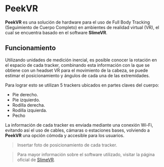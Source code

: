 # PeekVR

**PeekVR** es una solución de hardware para el uso de Full Body Tracking (Seguimiento de Cuerpo Completo) en ambientes de realidad virtual (VR), el cual se encuentra basado en el software **SlimeVR**.

## Funcionamiento

Utilizando unidades de medición inercial, es posible conocer la rotación en el espacio de cada tracker, combinando esta información con la que se obtiene con un headset VR para el movimiento de la cabeza, se puede estimar el posicionamiento y ángulos de cada una de las extremidades.

Para lograr esto se utilizan 5 trackers ubicados en partes claves del cuerpo:

 - Pie derecho.
 - Pie izquierdo.
 - Rodilla derecha.
 - Rodilla izquierda.
 - Pecho

La información de cada tracker es enviada mediante una conexión Wi-Fi, evitando así el uso de cables, cámaras o estaciones bases, volviendo a **PeekVR** una opción cómoda y accesible para los usuarios.

> Insertar foto de posicionamiento de cada tracker.


> Para mayor información sobre el software utilizado, visitar la página oficial de [SlimeVR](https://docs.slimevr.dev/).


